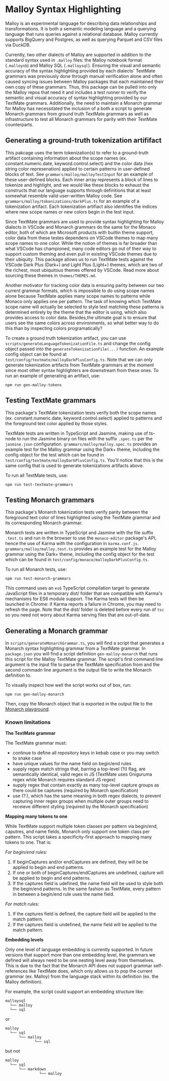 # Malloy Syntax Highlighting

Malloy is an experimental language for describing data relationships and transformations. It is both a semantic modeling language and a querying language that runs queries against a relational database. Malloy currently supports BigQuery and Postgres, as well as querying Parquet and CSV files via DuckDB. 

Currently, two other dialects of Malloy are supported in addition to the standard syntax used in `.malloy` files: the Malloy notebook format (`.malloynb`) and Malloy SQL (`.malloysql`). Ensuring the visual and semantic accuracy of the syntax highlighting provided by each dialects' TextMate grammars was previously done through manual verification alone and often caused syncing issues between Malloy packages that each maintained their own copy of these grammars. Thus, this package can be pulled into only the Malloy repos that need it and includes a test runner to verify the semantic and visual accuracy of syntax highlighting provided by our TextMate grammars. Additionally, the need to maintain a Monarch grammar for Malloy has necessitated the inclusion of a both a script to generate Monarch grammars from ground truth TextMate grammars as well as infrastructure to test all Monarch grammars for parity with their TextMate counterparts. 

## Generating a ground-truth tokenization artififact

This pakcage uses the term tokenization(s) to refer to a ground-truth artifact containing information about the scope names (ex. constant.numeric.date, keyword.control.select) and the color data (hex string color represenation) applied to certain patterns in user-defined blocks of text. See `grammars/malloy/malloyTestInput` for an example of these user-defined blocks. Each inner array represents a block of lines to tokenize and highlight, and we would like these blocks to exhaust the constructs that our language supports through definitions that at least somewhat resemble valid user-written Malloy code. See `grammars/malloy/tokenizations/darkPlus.ts` for an example of a tokenization artifact. Each tokenization artifiact also identifies the indices where new scope names or new colors begin in the test input.

Since TextMate grammars are used to provide syntax highlighting for Malloy dialects in VSCode and Monarch grammars do the same for the Monaco editor, both of which are Microsoft products with builtin theme support, color data from these testes dependens on VSCode themes to map many scope names to one color. While the notion of themes is far broader than what VSCode has championed, many code editors go out of their way to support custom theming and even pull in existing VSCode themes due to their ubiquity. This package allows us to run TextMate tests against the VSCode Dark Plus (Dark+) and Light Plus (Light+) themes, which are two of the richest, most ubiquitous themes offered by VSCode. Read more about sourcing these themes in `themes/THEMES.md`.

Another motivator for tracking color data is ensuring parity between our two current grammar formats, which is impossible to do using scope names alone because TextMate applies many scope names to patterns while Monaco only applies one per pattern. The task of knowing which TextMate scope name will actually be selected to style text matching these patterns is determined entirely by the theme that the editor is using, which also provides access to color data. Besides,the ultimate goal is to ensure that users see the same colors across environments, so what better way to do this than by inspecting colors programatically?

To create a ground truth tokenization artifact, you can use `scripts/generateLanguageTokenizationFile.ts` and change the config object passed into the `generateTokenizationFile(...)` function. An example config object can be found at `test/config/textmate/malloyDarkPlusConfig.ts`. Note that we can only generate tokenization artifacts from TextMate grammars at the moment since most other syntax highlighters are downstream from these ones. To run an example of generating an artifact, use:

```
npm run gen-malloy-tokens
```

## Testing TextMate grammars

This package's TextMate tokenization tests verify both the scope names (ex. constant.numeric.date, keyword.control.select) applied to patterns and the foreground text color applied by those styles.

TextMate tests are written in TypeScript and Jasmine, making use of ts-node to run the Jasmine binary on files with the suffix `.spec.ts` per the `jasmine.json` configuration. `grammars/malloy/malloy.spec.ts` provides an example test for the Malloy grammar using the Dark+ theme, including the config object for the test which can be found in `test/config/textmate/malloyDarkPlusConfig.ts`. You'll notice that this is the same config that is used to generate tokenizations artifacts above.

 To run all TextMate tests, use:

 ```
 npm run test-textmate-grammars
```

## Testing Monarch grammars

This package's Monarch tokenization tests verify parity between the foreground text color of lines highlighted using the TextMate grammar and its corresponding Monarch grammar.

Monarch tests are written in TypeScript and Jasmine with the file suffix `.test.ts` and run in the browser to use the `monaco-editor` package's API, hence the use of Karma with the configuration in `karma.conf.js`. `grammars/malloy/malloy.test.ts` provides an example test for the Malloy grammar using the Dark+ theme, including the config object for the test which can be found in `test/config/monaco/malloyDarkPlusConfig.ts`.

To run all Monarch tests, use:

```
npm run test-monarch-grammars
```

This command uses an `es6` TypeScript compilation target to generate JavaScript files in a temporary dist/ folder that are compatible with Karma's mechanisms for ES6 module support. The Karma tests will then be launched in Chrome: if Karma reports a failure in Chrome, you may need to refresh the page. Note that the dist/ folder is deleted before every run of `tsc` so you need not worry about Karma serving files that are out-of-date.

## Generating a Monarch grammar

In `scripts/generateMonarchGrammar.ts`, you will find a script that generates a Monarch syntax highlighting grammar from a TextMate grammar. In `package.json` you will find a script definition `gen-malloy-monarch` that runs this script for the Malloy TextMate grammar. The script's first command line argument is the input file to parse the TextMate specification from and the second commadn line argument is the output file to write the Monarch definition to.

To visually inspect how well the script works out of box, run:

```
npm run gen-malloy-monarch
``` 

Then, copy the Monarch object that is exported in the output file to the [Monarch playground](https://microsoft.github.io/monaco-editor/monarch.html).

### Known limitations

**The TextMate grammar**

The TextMate grammar must:
- continue to define all repository keys in kebab case or you may switch to snake case
- have unique values for the name field on begin/end rules
- supply regex match strings that, barring a top-level (?i) flag, are semantically identical, valid regex in JS (TextMate uses Oniguruma regex while Monarch requires standard JS regex)
- supply regex that contain exactly as many top-level capture groups as there could be captures (required by Monarch specification)
- use (?:), which has the same meaning in both regex dialects, to prevent capturing inner regex groups when multiple outer groups need to receieve different styling (required by the Monarch specification)

**Mapping many tokens to one**

While TextMate support multiple token classes per pattern via begin/end, caputres, and name fields,
Monarch only support one token class per pattern. This script takes a specificity-first approach to
mapping many tokens to one. That is:

*For begin/end rules:*

1. If beginCaptures and/or endCaptures are defined, they will be be applied to begin and end patterns.
2. If one or both of beginCaptures/endCaptures are undefined, capture will be applied to begin and end patterns.
3. If the captures field is udefined, the name field will be used to style both the begin/end patterns. In the same fashion as TextMate, every pattern in between a begin/end rule uses the name field.

*For match rules:*
1. If the captures field is defined, the capture field will be applied to the match pattern.
2. If the captures field is undefined, the name field will be applied to the match pattern.

**Embedding levels**

Only one level of language embedding is currently supported. In future versions that support more than one embedding level, the grammars we defined will always need to be one nesting level away from themselves. This is due to the fact that the Monarch API does not support grammar self-references like TextMate does, which only allows us to pop the current grammar (ex. Malloy) from the language stack within its definition (ex. the Malloy definition).

For example, the script could support an embedding structure like:
```
malloysql
  └── malloy
  └── sql
```
or
```
malloy
  └── sql
      └── malloy
             └── sql
```
but not
```
malloy
  └── sql
      └── markdown
               └── malloy
```
